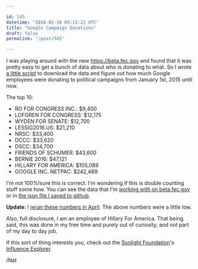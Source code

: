 ```yaml
---

id: 545
datetime: "2016-02-10 05:12:22 UTC"
title: "Google Campaign Donations"
draft: false
permalink: "/post/545"

---
```


I was playing around with the new https://beta.fec.gov and found that it was pretty easy to get a bunch of data about who is donating to what. So I wrote [a little script](https://github.com/icco/influence) to download the data and figure out how much Google employees were donating to political campaigns from January 1st, 2015 until now.

The top 10:

 - RO FOR CONGRESS INC.: $9,400
 - LOFGREN FOR CONGRESS: $12,175
 - WYDEN FOR SENATE: $12,700
 - LESSIG2016.US: $21,210
 - NRSC: $33,400
 - DCCC: $33,620
 - DSCC: $34,700
 - FRIENDS OF SCHUMER: $43,600
 - BERNIE 2016: $47,121
 - HILLARY FOR AMERICA: $105,089
 - GOOGLE INC. NETPAC: $242,489

I'm not 100%!sure this is correct. I'm wondering if this is double counting stuff some how. You can see the data that I'm [working with on beta.fec.gov](https://beta.fec.gov/data/receipts/?is_individual=true&contributor_employer=Google&min_date=01-01-2015&max_date=12-31-2016) or in [the json file I saved to github](https://raw.githubusercontent.com/icco/influence/master/data.json).

**Update**: I [reran these numbers in April](https://writing.natwelch.com/post/571). The above numbers were a little low.

Also, full disclosure, I am an employee of Hillary For America. That being said, this was done in my free time and purely out of curiosity, and not part of my day to day job.

If this sort of thing interests you, check out the [Sunlight Foundation](https://sunlightfoundation.com/)'s [Influence Explorer](http://influenceexplorer.com/).

/Nat

